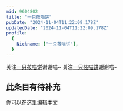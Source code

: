 ```yaml
---
mid: 9604802
title: "一只莜喵饼"
pubDate: "2024-11-04T11:22:09.178Z"
updatedDate: "2024-11-04T11:22:09.178Z"
profile:
  {
    Nickname: ["一只莜喵饼"],
  }
---
```


关注[一只莜喵饼](https://space.bilibili.com/9604802)谢谢喵~ 关注[一只莜喵饼](https://space.bilibili.com/9604802)谢谢喵~

## 此条目有待补充
你可以在[这里](https://github.com/Yuhanawa/VTuber.ICU-Content/edit/master/v/一只莜喵饼/index.md)编辑本文
